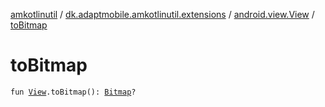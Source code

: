 [amkotlinutil](../../index.md) / [dk.adaptmobile.amkotlinutil.extensions](../index.md) / [android.view.View](index.md) / [toBitmap](to-bitmap.md)

# toBitmap

`fun `[`View`](https://developer.android.com/reference/android/view/View.html)`.toBitmap(): `[`Bitmap`](https://developer.android.com/reference/android/graphics/Bitmap.html)`?`
